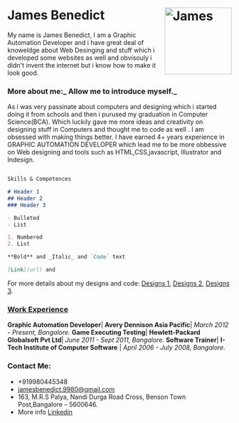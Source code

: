 # James Benedict<img src="jamesbenedict9980.github.io/my photo/james.jpg" alt="James" height="150" width="150" align="right">

My name is James Benedict, I am a Graphic Automation Developer and i have great deal of knoweldge about Web Desinging and stuff which i developed some websites as well and obvisouly i didn't invent the internet but i know how to make it look good.

### More about me:_ Allow me to introduce myself._
As i was very passinate about computers and designing which i started doing it from schools and then i purused my graduation in Computer Science(BCA). Which luckily gave me more ideas and creativity on designing stuff in Computers and thought me to code as well . I am obsessed with making things better.
I have earned 4+ years experience in GRAPHIC AUTOMATION DEVELOPER which lead me to be more obbessive on Web designing and tools such as HTML,CSS,javascript, Illustrator and Indesign.

```markdown

Skills & Competences

# Header 1
## Header 2
### Header 3

- Bulleted
- List

1. Numbered
2. List

**Bold** and _Italic_ and `Code` text

[Link](url) and 
```

For more details about my designs and code: 
[Designs 1](https://jamesbenedict9980.github.io/Execrise%201/),
[Designs 2](https://jamesbenedict9980.github.io/Project%203/),
[Designs 3](https://jamesbenedict9980.github.io/MobiCarCare/).


### <u>Work Experience</u>

**Graphic Automation Developer**| **Avery Dennison Asia Pacific**| _March 2012 - Present, Bangalore._
**Game Executing Testing**| **Hewlett-Packard Globalsoft Pvt Ltd**| _June 2011 - Sept 2011, Bangalore._
**Software Trainer**| **I-Tech Institute of Computer Software** | _April 2006 - July 2008, Bangalore._

### Contact Me:
- +919980445348
- jamesbenedict.9980@gmail.com
- 163, M.R.S Palya, Nandi Durga Road Cross, Benson Town Post,Bangalore – 5600646.
- More info [Linkedin](https://in.linkedin.com/in/james-benedict-67457675)


